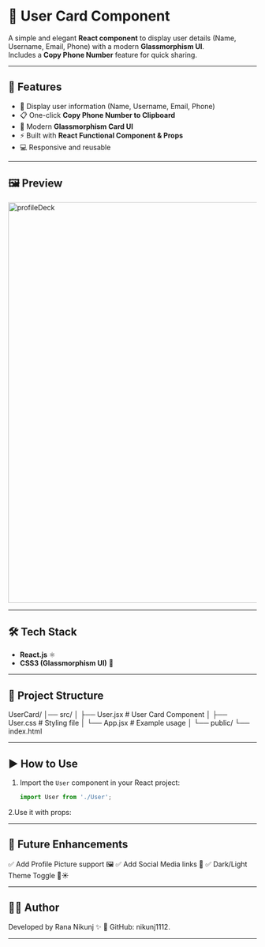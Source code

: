 # 🧑 User Card Component

A simple and elegant **React component** to display user details (Name, Username, Email, Phone) with a modern **Glassmorphism UI**.  
Includes a **Copy Phone Number** feature for quick sharing.

---

## 🚀 Features
- 📝 Display user information (Name, Username, Email, Phone)  
- 📋 One-click **Copy Phone Number to Clipboard**  
- 🎨 Modern **Glassmorphism Card UI**  
- ⚡ Built with **React Functional Component & Props**  
- 💻 Responsive and reusable  

---

## 🖼️ Preview


<img width="1437" height="811" alt="profileDeck" src="https://github.com/user-attachments/assets/148e070b-e78d-4f96-969e-1c044749484c" />


---

## 🛠️ Tech Stack
- **React.js** ⚛️  
- **CSS3 (Glassmorphism UI)** 🎨  

---

## 📂 Project Structure

UserCard/
│── src/
│ ├── User.jsx # User Card Component
│ ├── User.css # Styling file
│ └── App.jsx # Example usage
│
└── public/
└── index.html


---

## ▶️ How to Use

1. Import the `User` component in your React project:
   ```jsx
   import User from './User';


2.Use it with props:
<User 
   name="John Doe" 
   username="johndoe" 
   email="john@example.com" 
   phone="+91 9876543210" 
/>

---

## 📌 Future Enhancements

✅ Add Profile Picture support 🖼️
✅ Add Social Media links 🔗
✅ Dark/Light Theme Toggle 🌙☀️

---

## 👨‍💻 Author

Developed by Rana Nikunj ✨
📌 GitHub: nikunj1112.

---
